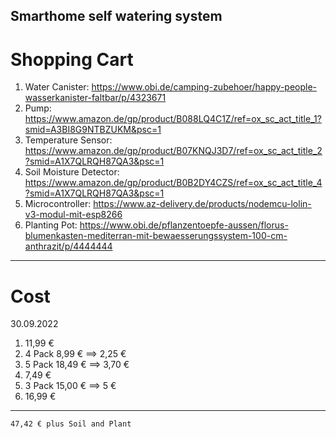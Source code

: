 ## Smarthome self watering system


# Shopping Cart

1.  Water Canister: https://www.obi.de/camping-zubehoer/happy-people-wasserkanister-faltbar/p/4323671
2.  Pump: https://www.amazon.de/gp/product/B088LQ4C1Z/ref=ox_sc_act_title_1?smid=A3BI8G9NTBZUKM&psc=1
3.  Temperature Sensor: https://www.amazon.de/gp/product/B07KNQJ3D7/ref=ox_sc_act_title_2?smid=A1X7QLRQH87QA3&psc=1
4.  Soil Moisture Detector: https://www.amazon.de/gp/product/B0B2DY4CZS/ref=ox_sc_act_title_4?smid=A1X7QLRQH87QA3&psc=1
5.  Microcontroller: https://www.az-delivery.de/products/nodemcu-lolin-v3-modul-mit-esp8266
6.  Planting Pot: https://www.obi.de/pflanzentoepfe-aussen/florus-blumenkasten-mediterran-mit-bewaesserungssystem-100-cm-anthrazit/p/4444444


-----------------

# Cost
30.09.2022

1.  11,99 €
2.  4 Pack 8,99 € ==> 2,25 €
3.  5 Pack 18,49 € ==> 3,70 €
4.  7,49 €
5.  3 Pack 15,00 € ==> 5 €
6.  16,99 €
________
    47,42 € plus Soil and Plant
